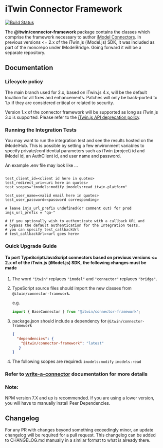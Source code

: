 # iTwin Connector Framework

[![Build Status](https://bentleycs.visualstudio.com/iModelTechnologies/_apis/build/status/iTwin%20Connector%20Frameworks/iTwin.connector-framework?repoName=iTwin%2Fconnector-framework&branchName=main)](https://bentleycs.visualstudio.com/iModelTechnologies/_build/latest?definitionId=5669&repoName=iTwin%2Fconnector-framework&branchName=main)

The **@itwin/connector-framework** package contains the classes which comprise the framework necessary to author [iModel Connectors](https://www.itwinjs.org/learning/imodel-connectors/#imodel-connectors).
    In previous versions <= 2.x of the iTwin.js (iModel.js) SDK, it was included as part of the monorepo under IModelBridge.  Going forward it will be a separate repository.

## Documentation

### Lifecycle policy
The main branch used for 2.x, based on iTwin.js 4.x, will be the default location for all fixes and enhancements. Patches will only be back-ported to 1.x if they are considered critical or related to security.

Version 1.x of the connector framework will be supported as long as iTwin.js 3.x is supported. Please refer to the [iTwin.js API deprecation policy](https://www.itwinjs.org/learning/api-support-policies/#package-support-policy).

### Running the Integration Tests

You may want to run the integration test and see the results hosted on the iModelHub.  This is possible by setting a few environment variables to specify private/confidential parameters such as iTwin (project) id and iModel id, an AuthClient id, and user name and password.

An example .env file may look like ...

``` shell

test_client_id=<client id here in quotes>
test_redirect_uri=<uri here in quotes>
test_scopes="imodels:modify imodels:read itwin-platform"

test_user_name=<valid email here in quotes>
test_user_password=<password corresponding>

# leave imjs_url_prefix undefined(or comment out) for prod
imjs_url_prefix = "qa-"

# if you optionally wish to authenticate with a callback URL and 
# bypass the default authentication for the Integration tests,
# you can specify test_callbackUrl
# test_callbackUrl=<url goes here>

```

### Quick Upgrade Guide

#### To port TypeScript/JavaScript connectors based on previous versions <= 2.x of of the iTwin.js (iModel.js) SDK, the following changes must be made

1. The word `"itwin"` replaces `"imodel"` and `"connector"` replaces `"bridge"`.

2. TypeScript source files should import the new classes from `@itwin/connector-framework`.

    e.g.

    ``` javascript
    import { BaseConnector } from "@itwin/connector-framework";
    ```

3. package.json should include a dependency for `@itwin/connector-framework`

    ``` json
    {
      "dependencies": {
        "@itwin/connector-framework": "latest"
       }
    }
    ```

4. The following scopes are required: `imodels:modify` `imodels:read`

### Refer to [write-a-connector](https://www.itwinjs.org/learning/writeaconnector/) documentation for more details

### Note:
NPM version 7.X and up is recommended. If you are using a lower version, you will have to manually install Peer Dependencies.

## Changelog

For any PR with changes beyond something exceedingly minor, an update changelog will be required for a pull request. This changelog can be added to CHANGELOG.md manually in a similar format to what is already there.
